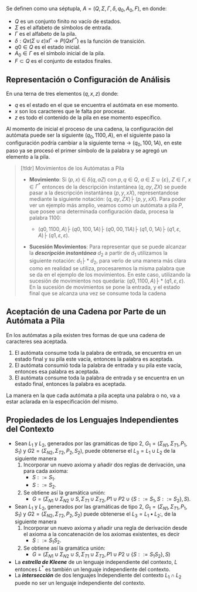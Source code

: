 Se definen como una séptupla, $A = (Q,Σ,Γ,δ,q_0,A_0, F)$, en donde:

- $Q$ es un conjunto finito no vacío de estados.
- $Σ$ es el alfabeto de símbolos de entrada.
- $Γ$ es el alfabeto de la pila.
- $δ: Q x (Σ\cup{ε}) x Γ \to P(Q x Γ^*)$ es la función de transición.
- $q0 \in Q$ es el estado inicial.
- $A_0 \in Γ$ es el símbolo inicial de la pila. 
- $F \subset Q$ es el conjunto de estados finales.

## Representación o Configuración de Análisis

En una terna de tres elementos $(q, x, z)$ donde:
- $q$ es el estado en el que se encuentra el autómata en ese momento.
- $x$ son los caracteres que le falta por procesar.
- $z$ es todo el contenido de la pila en ese momento específico.

Al momento de inicial el proceso de una cadena, la configuración del autómata puede ser la siguiente $(q_0, 1100, A)$, en el siguiente paso la configuración podría cambiar a la siguiente terna -> $(q_0, 100, 1A)$, en este paso ya se procesó el primer símbolo de la palabra y se agregó un elemento a la pila. 

>[!tldr] Movimientos de los Autómatas a Pila
>- **Movimiento**: Si $(p, x)$ $\in$ $\delta$$(q, a Z)$ con $p, q$ $\in$ $Q$, $a$ $\in$ $Σ$ $\cup$ $\{\varepsilon\}$, $Z$ $\in$ $\Gamma$, $x$ $\in$ $\Gamma^*$ entonces de la descripción instantánea $(q, ay, ZX)$ se puede pasar a la descripción instantánea $(p,y,xX)$, representandose mediante la siguiente notación: $(q,ay,ZX)├ \ (p,y,xX)$. Para poder ver un ejemplo más amplio, veamos como un autómata a pila $P$, que posee una determinada configuración dada, procesa la palabra $1100$:
>	 - $(q0,1100,A)├ \ (q0,100,1A)├ \ (q0,00,11A)├ \ (q1,0,1A)├ \ (q1,ε,A)├  \ (q1,ε,ε)$.
>
> - **Sucesión Movimientos**: Para representar que se puede alcanzar la ***descripción instantánea*** $d_2$ a partir de $d_1$ utilizamos la siguiente notación: $d_1 ├* d_2$, para verlo de una manera más clara como en realidad se utiliza, procesaremos la misma palabra que se da en el ejemplo de los movimientos. En este caso, utilizando la sucesión de movimientos nos quedaría: $(q0 ,1100, A)├ * (q1 ,ε, ε )$. En la sucesión de movimientos se pone la entrada, y el estado final que se alcanza una vez se consume toda la cadena

## Aceptación de una Cadena por Parte de un Autómata a Pila

En los autómatas a pila existen tres formas de que una cadena de caracteres sea aceptada.
1. El autómata consume toda la palabra de entrada, se encuentra en un estado final y su pila este vacía, entonces la palabra es aceptada.
2. El autómata consumió toda la palabra de entrada y su pila este vacía, entonces esa palabra es aceptada.
3. El autómata consume toda la palabra de entrada y se encuentra en un estado final, entonces la palabra es aceptada.

La manera en la que cada autómata a pila acepta una palabra o no, va a estar aclarada en la especificación del mismo.

## Propiedades de los Lenguajes Independientes del Contexto

- Sean $L_1$ y $L_2$, generados por las gramáticas de tipo 2, $G_1=(Σ_{N1},Σ_{T1},P_1,S_1)$ y $G2=(Σ_{N2}, Σ_{T2},P_2,S_2)$, puede obtenerse el $L_3 = L_1 \cup L_2$ de la siguiente manera
	1. Incorporar un nuevo axioma y añadir dos reglas de derivación, una para cada axioma:
		- $S::=S_1$.
		- $S::= S_2$.
	1. Se obtiene así la gramática unión:
		- $G=(Σ_{N1} \cup Σ_{N2} \cup {S}, Σ_{T1} \cup Σ_{T2},P1 \cup P2 \cup \{S::=S_1 ,S::=S_2\}, S)$.
- Sean $L_1$ y $L_2$, generados por las gramáticas de tipo 2, $G_1=(Σ_{N1},Σ_{T1},P_1,S_1)$ y $G2=(Σ_{N2}, Σ_{T2},P_2,S_2)$ puede obtenerse el $L_3 = L_1• L_2:$, de la siguiente manera
	1. Incorporar un nuevo axioma y añadir una regla de derivación desde el axioma a la concatenación de los axiomas existentes, es decir
		- $S::=S_1S_2$.
	2. Se obtiene así la gramática unión:
		- $G=(Σ_{N1} \cup Σ_{N2} \cup {S}, Σ_{T1} \cup Σ_{T2},P1 \cup P2 \cup \{S::=S_1S_2\}, S)$
- La ***estrella de Kleene*** de un lenguaje independiente del contexto, $L$ entonces $L^*$ es también un lenguaje independiente del contexto.
- La ***intersección*** de dos lenguajes Independiente del contexto $L_1 \cap L_2$ puede no ser un lenguaje independiente del contexto.
